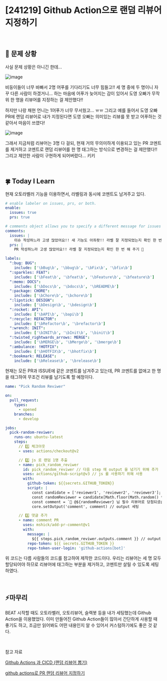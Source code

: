 # [241219] Github Action으로 랜덤 리뷰어 지정하기

</br>

## 🤔 문제 상황

사실 문제 상황은 아니긴 한데...

![image](https://github.com/user-attachments/assets/5500cc86-e615-48e9-8cfa-97aa292ae5ef)

비둥이들이 너무 바빠서 2명 어푸를 기다리기도 너무 힘들고!! 세 명 중에 두 명이니 자꾸 다른 사람이 하겠거니... 하는 마음에 어푸가 늦어지는 감이 있어서 도영 오빠가 무작위 한 명을 리뷰어를 지정하는 걸 제안했다!!

하지만 나랑 채현 언니는 1어푸가 너무 무서웠고... ㅠㅠ 그리고 예를 들어서 도영 오빠 PR에 랜덤 리뷰어로 내가 지정된다면 도영 오빠는 의미있는 리뷰를 못 받고 어푸하는 것 같아서 마음이 쓰였다!

![image](https://github.com/user-attachments/assets/7f45d907-18c3-4de1-9514-9aab5468369d)

그래서 지금처럼 리뷰어는 3명 다 걸되, 현재 거의 무의미하게 이용되고 있는 PR 코멘트를 제거하고 코멘트로 랜덤 리뷰어를 한 명 태그하는 방식으로 변경하는 걸 제안했다!! 그리고 제안한 사람이 구현하게 되어버렸다... 키키

</br>

## 🍀 Today I Learn

현재 오토라벨러 기능을 이용하면서, 라벨링과 동시에 코멘트도 남겨주고 있다.

```yml
# enable labeler on issues, prs, or both.
enable:
  issues: true
  prs: true

# comments object allows you to specify a different message for issues and prs
comments:
  issues: |
    이슈 작성하느라 고생 많았어요!! 새 기능도 아좌좟!! 라벨 잘 지정되었는지 확인 한 번 해 주기 🎇
  prs: |
    PR 작성하느라 고생 많았어요!! 라벨 잘 지정되었는지 확인 한 번 해 주기 🫶

labels:
  ":bug: BUG":
    include: ['\bBug\b', '\bbug\b', '\bFix\b', '\bfix\b']
  ":sparkles: FEAT":
    include: ['\bFeat\b', '\bfeat\b', '\bFeature\b', '\bfeature\b']
  ":memo: DOCS":
    include: ['\bDocs\b', '\bdocs\b', '\bREADME\b']
  ":package: CHORE":
    include: ['\bChore\b', '\bchore\b']
  ":lipstick: DESIGN":
    include: ['\bDesign\b', '\bdesign\b']
  ":rocket: API":
    include: ['\bAPI\b', '\bapi\b']
  ":recycle: REFACTOR":
    include: ['\bRefactor\b', '\brefactor\b']
  ":wrench: INIT":
    include: ['\bINIT\b', '\bInit\b', '\binit\b']
  ":twisted_rightwards_arrows: MERGE":
    include: ['\bMERGE\b', '\bMerge\b', '\bmerge\b']
  ":ambulance: !HOTFIX":
    include: ['\bHOTFIX\b', '\bhotfix\b']
  ":bookmark: RELEASE":
    include: ['\bRelease\b', '\brelease\b']
```

현재는 모든 PR과 ISSUE에 같은 코멘트를 남겨주고 있는데, PR 코멘트를 없애고 한 명을 태그하여 무조건 리뷰를 남기도록 할 예정이다.

```yml
name: "Pick Random Reviwer"

on:
  pull_request:
    types:
      - opened
    branches:
      - develop

jobs:
  pick-random-reviwer:
    runs-on: ubuntu-latest
    steps:
      // 1️⃣ 체크아웃
      - uses: actions/checkout@v2

      // 2️⃣ js 로 랜덤 1명 추출
      - name: pick_random_reviwer
        id: pick_random_reviwer // 다음 step 에 output 을 넘기기 위해 추가
        uses: actions/github-script@v3 // js 를 사용하기 위해 사용
        with:
          github-token: ${{secrets.GITHUB_TOKEN}}
          script: |
            const candidate = ['reviewer1', 'reviewer2', 'reviewer3'];
            const randomReviewer = candidate[Math.floor(Math.random() * candidate.length)];
            const comment = `🎉 @${randomReviewer} 님 필수 리뷰어로 당첨되셨습니다! 리뷰를 부탁드립니다. 🙏`
            core.setOutput('comment', comment) // output 세팅

      // 3️⃣ 댓글 추가
      - name: comment PR
        uses: mshick/add-pr-comment@v1
        with:
          message: |
            ${{ steps.pick_random_reviwer.outputs.comment }} // output 을 가져오기
          repo-token: ${{ secrets.GITHUB_TOKEN }}
          repo-token-user-login: 'github-actions[bot]'
```

위 코드는 다름 사람들의 코드를 참고하여 제작한 코드이다. 우리는 리뷰어는 세 명 모두 할당되어야 하므로 리뷰어에 태그하는 부분을 제거하고, 코멘트만 살릴 수 있도록 세팅하였다.

</br>

## ⚡마무리

BEAT 시작할 때도 오토라벨러, 오토리뷰어, 슬랙봇 등을 내가 세팅했는데 Github Action을 이용했었다. 이미 만들어진 Github Action들이 많아서 간단하게 사용할 때 좋기도 하고, 조금만 읽어봐도 어떤 내용인지 알 수 있어서 커스텀하기에도 좋은 것 같다.

</br>

참고 자료
</br>

[Github Actions 과 CICD (랜덤 리뷰어 뽑기)](https://velog.io/@parkjisu6239/Github-Actions-%EA%B3%BC-CICD-%EB%9E%9C%EB%8D%A4-%EB%A6%AC%EB%B7%B0%EC%96%B4-%EB%BD%91%EA%B8%B0#pick-random-reviewer)

[github actions로 PR 랜덤 리뷰어 지정하기](https://bluemiv.tistory.com/122)
